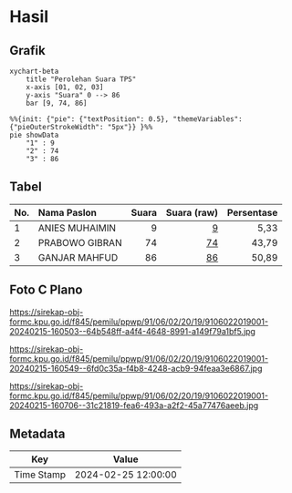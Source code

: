 # Hasil

## Grafik

```mermaid
xychart-beta
    title "Perolehan Suara TPS"
    x-axis [01, 02, 03]
    y-axis "Suara" 0 --> 86
    bar [9, 74, 86]
```

```mermaid
%%{init: {"pie": {"textPosition": 0.5}, "themeVariables": {"pieOuterStrokeWidth": "5px"}} }%%
pie showData
    "1" : 9
    "2" : 74
    "3" : 86
```

## Tabel

| No. | Nama Paslon    | Suara | Suara (raw) | Persentase |
|:--- |:-------------- | -----:| -----------:| ----------:|
| 1   | ANIES MUHAIMIN | 9     | [9][p-1]    | 5,33       |
| 2   | PRABOWO GIBRAN | 74    | [74][p-2]   | 43,79      |
| 3   | GANJAR MAHFUD  | 86    | [86][p-3]   | 50,89      |


[p-1]: https://github.com/gigit-pemilu/pemilu-2024-91-papua/blob/main/pilpres/hitung-suara/sub/91-papua/sub/06-biak-numfor/sub/02-biak-utara/sub/2019-mnuswor/sub/001-tps/sub/paslon-1.txt
[p-2]: https://github.com/gigit-pemilu/pemilu-2024-91-papua/blob/main/pilpres/hitung-suara/sub/91-papua/sub/06-biak-numfor/sub/02-biak-utara/sub/2019-mnuswor/sub/001-tps/sub/paslon-2.txt
[p-3]: https://github.com/gigit-pemilu/pemilu-2024-91-papua/blob/main/pilpres/hitung-suara/sub/91-papua/sub/06-biak-numfor/sub/02-biak-utara/sub/2019-mnuswor/sub/001-tps/sub/paslon-3.txt

## Foto C Plano

https://sirekap-obj-formc.kpu.go.id/f845/pemilu/ppwp/91/06/02/20/19/9106022019001-20240215-160503--64b548ff-a4f4-4648-8991-a149f79a1bf5.jpg

https://sirekap-obj-formc.kpu.go.id/f845/pemilu/ppwp/91/06/02/20/19/9106022019001-20240215-160549--6fd0c35a-f4b8-4248-acb9-94feaa3e6867.jpg

https://sirekap-obj-formc.kpu.go.id/f845/pemilu/ppwp/91/06/02/20/19/9106022019001-20240215-160706--31c21819-fea6-493a-a2f2-45a77476aeeb.jpg


## Metadata

| Key        | Value               |
| ---------- | ------------------- |
| Time Stamp | 2024-02-25 12:00:00 |



